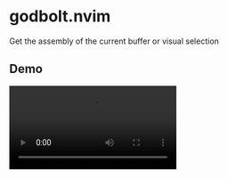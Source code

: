 # godbolt.nvim

Get the assembly of the current buffer or visual selection


## Demo
![alt text](https://user-images.githubusercontent.com/36493671/142654457-9762a1a2-b346-4975-8a6b-b825b24e061c.mp4)
